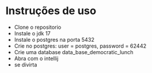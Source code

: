 # Instruções de uso

- Clone o repositorio
- Instale o jdk 17
- Instale o postgres na porta 5432
- Crie no postgres: user = postgres, password = 62442
- Crie uma database data_base_democratic_lunch
- Abra com o intellij
- se divirta
